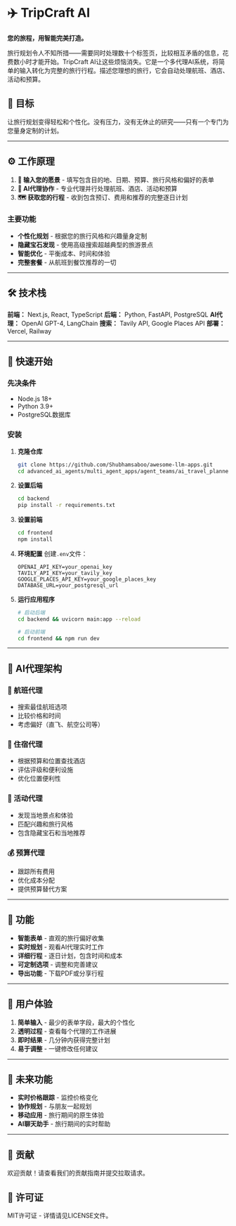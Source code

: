 # ✈️ TripCraft AI

**您的旅程，用智能完美打造。**

旅行规划令人不知所措——需要同时处理数十个标签页，比较相互矛盾的信息，花费数小时才能开始。TripCraft AI让这些烦恼消失。它是一个多代理AI系统，将简单的输入转化为完整的旅行行程。描述您理想的旅行，它会自动处理航班、酒店、活动和预算。

## 🎯 目标

让旅行规划变得轻松和个性化。没有压力，没有无休止的研究——只有一个专门为您量身定制的计划。

---

## ⚙️ 工作原理

1. **🎯 输入您的愿景** - 填写包含目的地、日期、预算、旅行风格和偏好的表单
2. **🤖 AI代理协作** - 专业代理并行处理航班、酒店、活动和预算
3. **🗺️ 获取您的行程** - 收到包含预订、费用和推荐的完整逐日计划

### 主要功能
- **个性化规划** - 根据您的旅行风格和兴趣量身定制
- **隐藏宝石发现** - 使用高级搜索超越典型的旅游景点
- **智能优化** - 平衡成本、时间和体验
- **完整套餐** - 从航班到餐饮推荐的一切

---

## 🛠️ 技术栈

**前端：** Next.js, React, TypeScript
**后端：** Python, FastAPI, PostgreSQL
**AI代理：** OpenAI GPT-4, LangChain
**搜索：** Tavily API, Google Places API
**部署：** Vercel, Railway

---

## 🚀 快速开始

### 先决条件
- Node.js 18+
- Python 3.9+
- PostgreSQL数据库

### 安装

1. **克隆仓库**
   ```bash
   git clone https://github.com/Shubhamsaboo/awesome-llm-apps.git
   cd advanced_ai_agents/multi_agent_apps/agent_teams/ai_travel_planner_agent_team
   ```

2. **设置后端**
   ```bash
   cd backend
   pip install -r requirements.txt
   ```

3. **设置前端**
   ```bash
   cd frontend
   npm install
   ```

4. **环境配置**
   创建`.env`文件：
   ```env
   OPENAI_API_KEY=your_openai_key
   TAVILY_API_KEY=your_tavily_key
   GOOGLE_PLACES_API_KEY=your_google_places_key
   DATABASE_URL=your_postgresql_url
   ```

5. **运行应用程序**
   ```bash
   # 启动后端
   cd backend && uvicorn main:app --reload
   
   # 启动前端
   cd frontend && npm run dev
   ```

---

## 🤖 AI代理架构

### 🛫 航班代理
- 搜索最佳航班选项
- 比较价格和时间
- 考虑偏好（直飞、航空公司等）

### 🏨 住宿代理
- 根据预算和位置查找酒店
- 评估评级和便利设施
- 优化位置便利性

### 🎯 活动代理
- 发现当地景点和体验
- 匹配兴趣和旅行风格
- 包含隐藏宝石和当地推荐

### 💰 预算代理
- 跟踪所有费用
- 优化成本分配
- 提供预算替代方案

---

## 📱 功能

- **智能表单** - 直观的旅行偏好收集
- **实时规划** - 观看AI代理实时工作
- **详细行程** - 逐日计划，包含时间和成本
- **可定制选项** - 调整和完善建议
- **导出功能** - 下载PDF或分享行程

---

## 🎨 用户体验

1. **简单输入** - 最少的表单字段，最大的个性化
2. **透明过程** - 查看每个代理的工作进展
3. **即时结果** - 几分钟内获得完整计划
4. **易于调整** - 一键修改任何建议

---

## 🔮 未来功能

- **实时价格跟踪** - 监控价格变化
- **协作规划** - 与朋友一起规划
- **移动应用** - 旅行期间的原生体验
- **AI聊天助手** - 旅行期间的实时帮助

---

## 🤝 贡献

欢迎贡献！请查看我们的贡献指南并提交拉取请求。

## 📄 许可证

MIT许可证 - 详情请见LICENSE文件。
